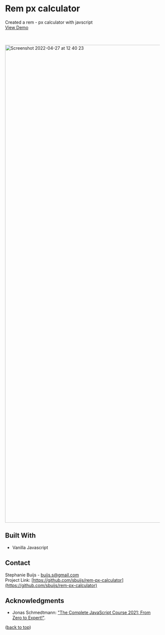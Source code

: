 <div id="top"></div>


<h1 align="left">Rem px calculator</h1>
  <p align="left">
Created a rem - px calculator with javscript<br/>
       <a href="https://sbuijs.github.io/rem-px-calculator/">View Demo</a>
  </p>
</div>
<br/>
<br/>
<img width="1552" alt="Screenshot 2022-04-27 at 12 40 23" src="https://user-images.githubusercontent.com/1607627/165500684-6aaebd37-24f1-442e-bde4-cdef9ff7cec4.png">


## Built With
- Vanilla Javascript


## Contact

Stephanie Buijs - buijs.s@gmail.com<br/>
Project Link: [https://github.com/sbuijs/rem-px-calculator](https://github.com/sbuijs/rem-px-calculator)<br/>


## Acknowledgments
- Jonas Schmedtmann: ["The Complete JavaScript Course 2021: From Zero to Expert!"](https://www.udemy.com/course/the-complete-javascript-course/).

<p align="left">(<a href="#top">back to top</a>)</p>
